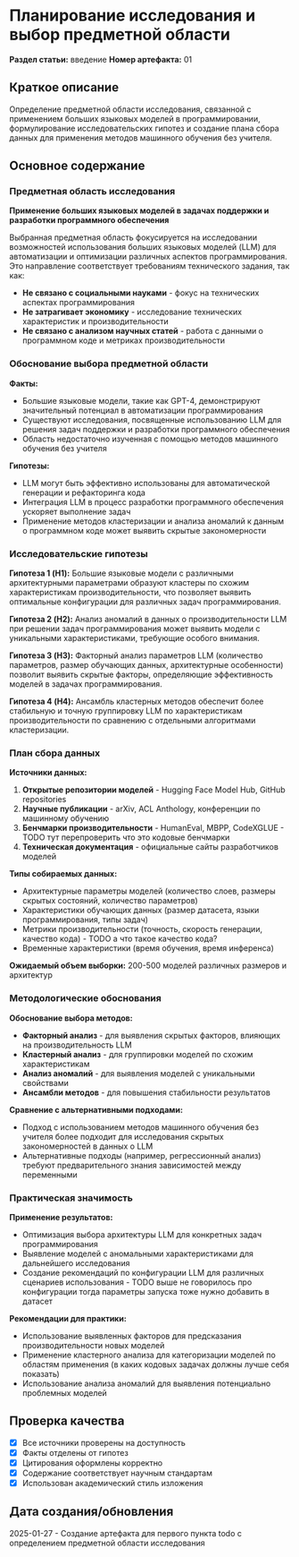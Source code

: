 # Планирование исследования и выбор предметной области

**Раздел статьи:** введение
**Номер артефакта:** 01

## Краткое описание
Определение предметной области исследования, связанной с применением больших языковых моделей в программировании, формулирование исследовательских гипотез и создание плана сбора данных для применения методов машинного обучения без учителя.

## Основное содержание

### Предметная область исследования

**Применение больших языковых моделей в задачах поддержки и разработки программного обеспечения**

Выбранная предметная область фокусируется на исследовании возможностей использования больших языковых моделей (LLM) для автоматизации и оптимизации различных аспектов программирования. Это направление соответствует требованиям технического задания, так как:

- **Не связано с социальными науками** - фокус на технических аспектах программирования
- **Не затрагивает экономику** - исследование технических характеристик и производительности
- **Не связано с анализом научных статей** - работа с данными о программном коде и метриках производительности

### Обоснование выбора предметной области

**Факты:**
- Большие языковые модели, такие как GPT-4, демонстрируют значительный потенциал в автоматизации программирования
- Существуют исследования, посвященные использованию LLM для решения задач поддержки и разработки программного обеспечения
- Область недостаточно изученная c помощью методов машинного обучения без учителя

**Гипотезы:**
- LLM могут быть эффективно использованы для автоматической генерации и рефакторинга кода
- Интеграция LLM в процесс разработки программного обеспечения ускоряет выполнение задач
- Применение методов кластеризации и анализа аномалий к данным о программном коде может выявить скрытые закономерности

### Исследовательские гипотезы

**Гипотеза 1 (H1):** Большие языковые модели с различными архитектурными параметрами образуют кластеры по схожим характеристикам производительности, что позволяет выявить оптимальные конфигурации для различных задач программирования.

**Гипотеза 2 (H2):** Анализ аномалий в данных о производительности LLM при решении задач программирования может выявить модели с уникальными характеристиками, требующие особого внимания.

**Гипотеза 3 (H3):** Факторный анализ параметров LLM (количество параметров, размер обучающих данных, архитектурные особенности) позволит выявить скрытые факторы, определяющие эффективность моделей в задачах программирования.

**Гипотеза 4 (H4):** Ансамбль кластерных методов обеспечит более стабильную и точную группировку LLM по характеристикам производительности по сравнению с отдельными алгоритмами кластеризации.

### План сбора данных

**Источники данных:**
1. **Открытые репозитории моделей** - Hugging Face Model Hub, GitHub repositories
2. **Научные публикации** - arXiv, ACL Anthology, конференции по машинному обучению
3. **Бенчмарки производительности** - HumanEval, MBPP, CodeXGLUE - TODO тут перепроверить что это кодовые бенчмарки
4. **Техническая документация** - официальные сайты разработчиков моделей

**Типы собираемых данных:**
- Архитектурные параметры моделей (количество слоев, размеры скрытых состояний, количество параметров)
- Характеристики обучающих данных (размер датасета, языки программирования, типы задач)
- Метрики производительности (точность, скорость генерации, качество кода) - TODO а что такое качество кода?
- Временные характеристики (время обучения, время инференса)

**Ожидаемый объем выборки:** 200-500 моделей различных размеров и архитектур

### Методологические обоснования

**Обоснование выбора методов:**
- **Факторный анализ** - для выявления скрытых факторов, влияющих на производительность LLM
- **Кластерный анализ** - для группировки моделей по схожим характеристикам
- **Анализ аномалий** - для выявления моделей с уникальными свойствами
- **Ансамбли методов** - для повышения стабильности результатов

**Сравнение с альтернативными подходами:**
- Подход с использованием методов машинного обучения без учителя более подходит для исследования скрытых закономерностей в данных о LLM
- Альтернативные подходы (например, регрессионный анализ) требуют предварительного знания зависимостей между переменными

### Практическая значимость

**Применение результатов:**
- Оптимизация выбора архитектуры LLM для конкретных задач программирования
- Выявление моделей с аномальными характеристиками для дальнейшего исследования
- Создание рекомендаций по конфигурации LLM для различных сценариев использования - TODO выше не говорилось про конфигурации тогда параметры запуска тоже нужно добавить в датасет

**Рекомендации для практики:**
- Использование выявленных факторов для предсказания производительности новых моделей
- Применение кластерного анализа для категоризации моделей по областям применения (в каких кодовых задачах должны лучше себя показать)
- Использование анализа аномалий для выявления потенциально проблемных моделей

## Проверка качества
- [x] Все источники проверены на доступность
- [x] Факты отделены от гипотез
- [x] Цитирования оформлены корректно
- [x] Содержание соответствует научным стандартам
- [x] Использован академический стиль изложения

## Дата создания/обновления
2025-01-27 - Создание артефакта для первого пункта todo с определением предметной области исследования
